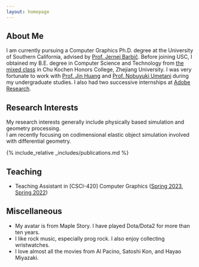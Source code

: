 ```yaml
---
layout: homepage
---
```


## About Me

I am currently pursuing a Computer Graphics Ph.D. degree at the University of Southern California, advised by [Prof. Jernej Barbič](https://viterbi-web.usc.edu/~jbarbic/). Before joining USC, I obtained my B.E. degree in Computer Science and Technology from [the mixed class](http://www.cis.umassd.edu/~hxu/alink/jclass/mixedclass.html) in Chu Kochen Honors College, Zhejiang University. I was very fortunate to work with [Prof. Jin Huang](http://www.cad.zju.edu.cn/home/hj/index.xml) and [Prof. Nobuyuki Umetani](https://cgenglab.github.io/en/authors/admin/) during my undergraduate studies. I also had two successive internships at [Adobe Research](https://research.adobe.com).


## Research Interests

My research interests generally include physically based simulation and geometry processing.  
I am recently focusing on codimensional elastic object simulation involved with differential geometry.


{% include_relative _includes/publications.md %}

<!--{% include_relative _includes/services.md %}-->

## Teaching
- Teaching Assistant in \[CSCI-420\] Computer Graphics ([Spring 2023](http://viterbi-web.usc.edu/~jbarbic/cs420-s23/), [Spring 2022](https://viterbi-web.usc.edu/~jbarbic/cs420-s22/))

## Miscellaneous
- My avatar is from Maple Story. I have played Dota/Dota2 for more than ten years.
- I like rock music, especially prog rock. I also enjoy collecting wristwatches.
- I love almost all the movies from Al Pacino, Satoshi Kon, and Hayao Miyazaki.
